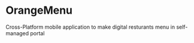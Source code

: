 OrangeMenu
==========

Cross-Platform mobile application to make digital resturants menu in self-managed portal
